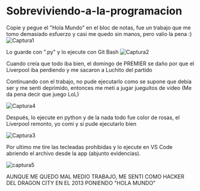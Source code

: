 # Sobreviviendo-a-la-programacion
Copie y pegue el "Hola Mundo" en el bloc de notas, fue un trabajo que me tomo demasiado esfuerzo y casi me quedo sin manos, pero valio la pena :)
![Captura1](https://github.com/EmpanadasCONGuaro/Sobreviviendo-a-la-programacion/assets/142174506/7802ed2d-61c7-4a97-9d9f-12b14a7a2ee5)

Lo guarde con ".py" y lo ejecute con Git Bash
![Captura2](https://github.com/EmpanadasCONGuaro/Sobreviviendo-a-la-programacion/assets/142174506/fdb71dc7-60ac-4626-9f32-a883e84f1e57)

Cuando creía que todo iba bien, el domingo de PREMIER se daño por que el Liverpool iba perdiendo y me sacaron a Luchito del partido

Continuando con el trabajo, no pude ejecutarlo como se supone que debia ser y me senti deprimido, entonces me meti a jugar jueguitos 
de video (Me da pena decir que juego LoL)

![Captura4](https://github.com/EmpanadasCONGuaro/Sobreviviendo-a-la-programacion/assets/142174506/9bdb27ab-d014-4f1e-9fdc-ed181c1a77c8)

Después, lo ejecute en python y de la nada todo fue color de rosas,  el Liverpool remonto, yo comi y si pude ejecutarlo bien

![Captura3](https://github.com/EmpanadasCONGuaro/Sobreviviendo-a-la-programacion/assets/142174506/c47d123b-2caf-4a82-b457-972318074b79)

Por ultimo me tire las tecleadas prohibidas y lo ejecute en VS Code abriendo el archivo desde la app (abjunto evidencias). 

![captura5](https://github.com/EmpanadasCONGuaro/Sobreviviendo-a-la-programacion/assets/142174506/778780a4-4510-484e-bc5f-1683710f10de)




AUNQUE ME QUEDO MAL MEDIO TRABAJO, ME SENTI COMO HACKER DEL DRAGON CITY EN EL 2013 PONIENDO "HOLA MUNDO" 
